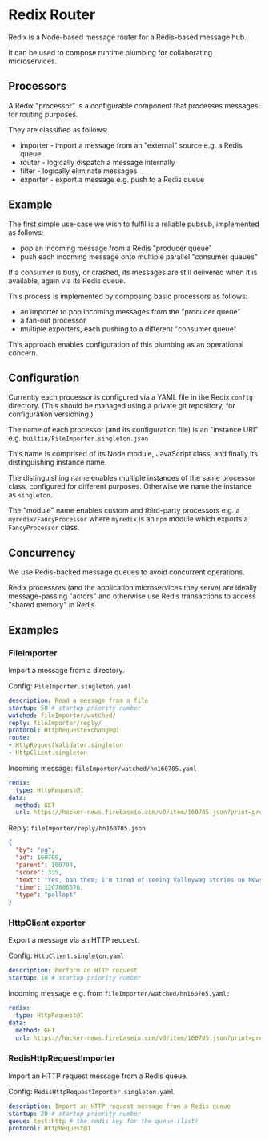 
# Redix Router

Redix is a Node-based message router for a Redis-based message hub.

It can be used to compose runtime plumbing for collaborating microservices.


## Processors

A Redix "processor" is a configurable component that processes messages for routing purposes.

They are classified as follows:
- importer - import a message from an "external" source e.g. a Redis queue
- router - logically dispatch a message internally
- filter - logically eliminate messages
- exporter - export a message e.g. push to a Redis queue


## Example  

The first simple use-case we wish to fulfil is a reliable pubsub, implemented as follows:
- pop an incoming message from a Redis "producer queue"
- push each incoming message onto multiple parallel "consumer queues"

If a consumer is busy, or crashed, its messages are still delivered when it is available, again via its Redis queue.

This process is implemented by composing basic processors as follows:
- an importer to pop incoming messages from the "producer queue"
- a fan-out processor
- multiple exporters, each pushing to a different "consumer queue"

This approach enables configuration of this plumbing as an operational concern.


## Configuration

Currently each processor is configured via a YAML file in the Redix `config` directory. (This should be managed using a private git repository, for configuration versioning.)

The name of each processor (and its configuration file) is an "instance URI" e.g. `builtin/FileImporter.singleton.json`

This name is comprised of its Node module, JavaScript class, and finally its distinguishing instance name.

The distinguishing name enables multiple instances of the same processor class, configured for different purposes. Otherwise we name the instance as `singleton.`

The "module" name enables custom and third-party processors e.g. a `myredix/FancyProcessor` where `myredix` is an `npm` module which exports a `FancyProcessor` class.


## Concurrency

We use Redis-backed message queues to avoid concurrent operations.

Redix processors (and the application microservices they serve) are ideally message-passing "actors" and otherwise use Redis transactions to access "shared memory" in Redis.


## Examples

### FileImporter

Import a message from a directory.

Config: `FileImporter.singleton.yaml`
```yaml
description: Read a message from a file
startup: 50 # startup priority number
watched: fileImporter/watched/
reply: fileImporter/reply/
protocol: HttpRequestExchange@1
route:
- HttpRequestValidator.singleton
- HttpClient.singleton
```

Incoming message: `fileImporter/watched/hn160705.yaml`
```yaml
redix:
  type: HttpRequest@1
data:
  method: GET
  url: https://hacker-news.firebaseio.com/v0/item/160705.json?print=pretty
```

Reply: `fileImporter/reply/hn160705.json`
```json
{
  "by": "pg",
  "id": 160705,
  "parent": 160704,
  "score": 335,
  "text": "Yes, ban them; I'm tired of seeing Valleywag stories on News.YC.",
  "time": 1207886576,
  "type": "pollopt"
}
```

### HttpClient exporter

Export a message via an HTTP request.

Config: `HttpClient.singleton.yaml`
```yaml
description: Perform an HTTP request
startup: 10 # startup priority number
```

Incoming message e.g. from `fileImporter/watched/hn160705.yaml:`
```yaml
redix:
  type: HttpRequest@1
data:
  method: GET
  url: https://hacker-news.firebaseio.com/v0/item/160705.json?print=pretty
```

### RedisHttpRequestImporter

Import an HTTP request message from a Redis queue.

Config: `RedisHttpRequestImporter.singleton.yaml`
```yaml
description: Import an HTTP request message from a Redis queue
startup: 20 # startup priority number
queue: test:http # the redis key for the queue (list)
protocol: HttpRequest@1
```
